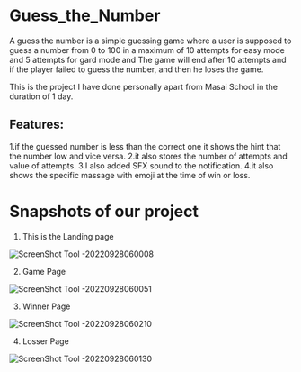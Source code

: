 # Guess_the_Number

A guess the number is a simple guessing game where a user is supposed to guess a number from 0 to 100 in a maximum of 10 attempts for easy mode and 5 attempts for gard mode and The game will end after 10 attempts and if the player failed to guess the number, and then he loses the game.

This is the project I have done personally apart from Masai School in the duration of 1 day.


## Features:

1.if the guessed number is less than the correct one it shows the hint that the number low and vice versa. 2.it also stores the number of attempts and value of attempts. 3.I also added SFX sound to the notification. 4.it also shows the specific massage with emoji at the time of win or loss.

<h1>Snapshots of our project</h1>

1. This is the Landing page 

![ScreenShot Tool -20220928060008](https://user-images.githubusercontent.com/88669777/192661863-9e20d354-0e84-4ebf-8a6a-ce9b7366ce91.png)


2. Game Page 

![ScreenShot Tool -20220928060051](https://user-images.githubusercontent.com/88669777/192661926-ec7b8427-f5ff-452c-8bd4-8ab4c86843b6.png)



3. Winner Page

![ScreenShot Tool -20220928060210](https://user-images.githubusercontent.com/88669777/192662015-f35bd521-2fd6-414d-95d4-465af79ca811.png)


4. Losser Page

![ScreenShot Tool -20220928060130](https://user-images.githubusercontent.com/88669777/192662008-b6207f16-4df0-48a0-ae3a-9fd20984a1f4.png)


